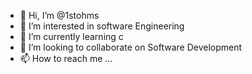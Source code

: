 - 👋 Hi, I’m @1stohms
- 👀 I’m interested in software Engineering
- 🌱 I’m currently learning c
- 💞️ I’m looking to collaborate on Software Development
- 📫 How to reach me ...

<!---
1stohms/1stohms is a ✨ special ✨ repository because its `README.md` (this file) appears on your GitHub profile.
You can click the Preview link to take a look at your changes.
--->
